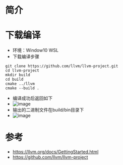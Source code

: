 # 简介
# 下载编译
- 环境：Window10 WSL
- 下载编译步骤
```
git clone https://github.com/llvm/llvm-project.git
cd llvm-project
mkdir build
cd build
cmake ../llvm
cmake --build .
```
- 编译成功后返回如下
- ![image](https://user-images.githubusercontent.com/27600008/125034648-67398700-e0c3-11eb-9c1c-054dcce1c0d9.png)
- 输出的二进制文件在build/bin目录下
- ![image](https://user-images.githubusercontent.com/27600008/125035041-e5962900-e0c3-11eb-9914-a2b63af81a03.png)


# 参考
- https://llvm.org/docs/GettingStarted.html
- https://github.com/llvm/llvm-project
